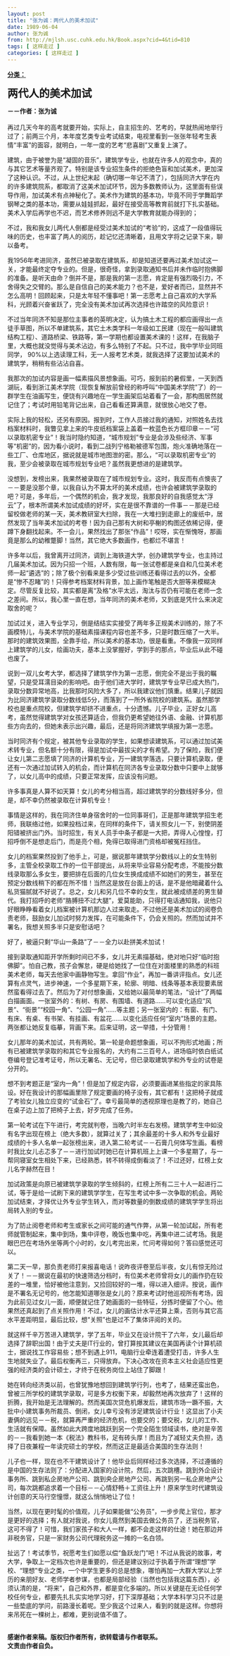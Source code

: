 ```yaml
---
layout: post
title: "张为诚：两代人的美术加试"
date: 1989-06-04
author: 张为诚
from: http://mjlsh.usc.cuhk.edu.hk/Book.aspx?cid=4&tid=810
tags: [ 这样走过 ]
categories: [ 这样走过 ]
---
```


<div style="margin: 15px 10px 10px 0px;">
 <div>
  <span id="ctl00_ContentPlaceHolder1_chapter1_SubjectLabel" style="font-weight:bold;text-decoration:underline;">
   分类：
  </span>
 </div>
 <p>
  <strong>
   <font size="5">
    两代人的美术加试
   </font>
  </strong>
 </p>
 <p>
  <strong>
   －－作者：张为诚
   <br/>
  </strong>
  <br/>
  再过几天今年的高考就要开始，实际上，自主招生的、艺考的，早就热闹地举行过了；前两三个月，本年度艺类专业考试结束，电视里看到一张张年轻考生表情“丰富”的面容，就明白，一年一度的艺考“悲喜剧”又重复上演了。
 </p>
 <p>
  建筑，由于被誉为是“凝固的音乐”，建筑学专业，也就在许多人的观念中，真的与其它艺术等量齐观了。特别是该专业招生条件的拒绝色盲和加试美术，更加深了这种认识。不过，从上世纪末起（确切哪一年记不清了），包括同济大学在内的许多建筑院系，都取消了这美术加试环节，因为多数教师认为，这里面有些误导作用，加试美术有点神秘化了。美术作为建筑的基本功，毕竟不同于学舞蹈学钢琴之类的基本功，需要从娃娃抓起，最好在接受高等教育前就打下扎实基础。美术入学后再学也不迟，而艺术修养则远不是大学教育就能办得到的；
 </p>
 <p>
  不过，我和我女儿两代人倒都是经受过美术加试的“考验”的，这成了一段值得玩味的历史，也丰富了两人的阅历，趁记忆还清晰着，且用文字将之记录下来，聊以备考。
 </p>
 <p>
  我1956年考进同济，虽然已被录取在建筑系，却是知道还要再过美术加试这一关，才能最终定夺专业的。但是，很奇怪，拿到录取通知书后并未作临时抱佛脚的准备。是听天由命？倒并不是，那是我的第一志愿，肯定是有强烈吸引力，不舍得失之交臂的。那么是自信自己的美术能力？也不是，爱好者而已，显然并不怎么高明！回顾起来，只是太年轻不懂事吧！第一志愿考上自己喜欢的大学系科，光顾着兴奋雀跃了，完全没有美术加试再次选择也许踏空的风险意识！
 </p>
 <p>
  不过当年同济不知是那位主事者的英明决定，认为搞土木工程的都应画得出一点徒手草图，所以不单建筑系，其它土木类学科一年级如工民建（现在一般叫建筑结构工程）、道路桥梁、铁路等，第一学期也都设置美术课的！这样，在我脑子里，大概也就没觉得与美术沾边，有多么特别了不起。只不过，我中学毕业同班同学， 90%以上选读理工科，无一人报考艺术类，就我选择了这要加试美术的建筑学，稍稍有些沾沾自喜。
 </p>
 <p>
  我那次的加试内容是画一幅素描风景想象画。可巧，报到前的暑假里，一天到西湖玩，看到浙江美术学院（现恢复解放前曾经的称呼叫“中国美术学院”了）的一群学生在油画写生，便饶有兴趣地在一学生画架后站着看了一会，那构图居然就记住了；考试时用铅笔背记出来，自己看看还算满意，就很放心地交了卷。
 </p>
 <p>
  实际上我的轻松，还另有原因。报到时，工作人员接过我的通知，对照姓名去找档案材料时，我瞥见拿上来的牛皮纸档案袋上盖着一枚蓝色长方框印章－－“可以录取机密专业”！我当时隐约知道，“城市规划”专业是会涉及些经济、军事等“机密”的，因为看小说时，看到二战列宁格勒被德军包围，炮火准确地落在一些工厂、仓库地区，据说就是城市地图泄的密。那么，“可以录取机密专业”的我，至少会被录取在城市规划专业吧？虽然我更想进的是建筑学。
 </p>
 <p>
  没想到，发榜出来，我果然被录取在了城市规划专业。这时，我反而有点懊丧了－－要是没那个章，以我自认为不算太坏的美术成绩，也许会被建筑学录取的吧？可是，多年后，一个偶然的机会，我才发现，我那良好的自我感觉太“浮云”了，根本所谓美术加试成绩的好坏，实在是很不靠谱的一件事－－那是已经留校做老师的某一天，美术教研室大扫除，我在一大堆扫到走廊上的废纸中，居然发现了当年美术加试的考卷！因为自己那有大树和亭榭的构图还依稀记得，便蹲下身翻找起来。不一会儿，果然找出了那张“作品”！哎呀，实在惭愧呀，那画竟是那么的幼稚蹩脚！当然，其它绝大多数画作，也都烂不堪言！
 </p>
 <p>
  许多年以后，我曾离开过同济，调到上海铁道大学，创办建筑学专业，也主持过几届美术加试。因为只招一个班，人数有限，每一张试卷都是亲自和几位美术老师一起“遴选”的；除了极个别看来是多少受过些训练还看得过去的以外，全都是“惨不忍睹”的！只得参考档案材料背景，加上画作笔触是否大胆等来模糊决定。尽管反复比较，其实都是离“及格”水平太远，淘汰与否仍有可能在老师一念之差间。所以，我心里一直在想，当年同济的美术老师，又到底是凭什么来决定取舍的呢？
 </p>
 <p>
  加试过关，进入专业学习，倒是结结实实接受了两年多正规美术训练的，除了不画模特儿，与美术学院的基础素描课程内容也差不多，只是时数压缩了一大半。那时的建筑效果图，全靠手绘，所以美术的基本功，很是看重。不像我一双同样上建筑学的儿女，绘画功夫，基本上没掌握好，学到手的那点，毕业后从此不碰也废了。
 </p>
 <p>
  说到一双儿女考大学，都选择了建筑学作为第一志愿，倒完全不是出于我的瞩望，只是受耳濡目染的影响吧。由于他们进大学时，建筑学专业早已成大热门，录取分数异常地高，比我那时风险大多了，所以我建议他们慎重。结果儿子就因为比同济建筑学录取分数线低5分，而落到了一所外省院校的建筑系。虽然那学校也是重点院校，但建筑学却挤不进重点，十分遗憾。儿子毕业，正好女儿高考，虽然觉得建筑学对女孩还算适合，但我仍更希望她往外语、金融、计算机那些方向去的，但她未表示出兴趣，最后，还是将同济建筑学填报为第一志愿。
 </p>
 <p>
  当时同济有个规定，被其他专业录取的学生，如果想读建筑系，可以通过加试美术转专业，但名额十分有限，得是加试中最拔尖的才有希望。为了保险，我们便让女儿第二志愿填了同济的计算机专业，万一建筑学落选，只要计算机录取，便还有一次通过加试转入的机会，而计算机在同济各专业录取分数中只要中上就够了，以女儿高中的成绩，只要正常发挥，应该没有问题。
 </p>
 <p>
  许多事真是人算不如天算！女儿的考分相当高，超过建筑学的分数线好多分，但是，却不幸仍然被录取在计算机专业！
 </p>
 <p>
  事情是这样的，我在同济住单身宿舍时的一位同事哥们，正是那年建筑学招生老师，我联络过他，如果投档过来，在同样的条件下，请关照女儿一下，别使阴差阳错被挤出门外。当时招生，有关人员手中条子都是一大把，弄得人心惶惶，打招呼倒不是想走后门，而是亮个相，免得已取得进门资格却被冤枉挡住。
 </p>
 <p>
  女儿的档案果然投到了他手上，可是，据说那年建筑学分数线以上的女生特别多，主管全校录取工作的一位干部提出，从将来毕业容易分配考虑，不能按分数线录取那么多女生，要把排在后面的几位女生换成成绩不如她们的男生，甚至在预定分数线稍下的都在所不惜！当然这是放在台面上的话，是不是他暗藏着什么私货猫腻就不好说了。总之，女儿和另几位不幸的女生，就此被成绩差的男生替代。我打招呼的老师“胳膊扭不过大腿”，爱莫能助，只得打电话通知我，说他只好眼睁睁看着女儿档案被计算机那边人过来取走。不过他还是美术加试的阅卷负责老师，鼓励女儿加试时努力发挥，在可能条件下，仍会关照的。然而加试并不署名，我想关照多半只是安慰话吧？
 </p>
 <p>
  好了，被逼只剩“华山一条路”了－－全力以赴拼美术加试！
 </p>
 <p>
  接到录取通知距开学所剩时间已不多，女儿并无素描基础，绝对地只好“临时抱佛脚”。怕自己教，孩子会懈怠，硬是给她找了一位住在对面楼里的熟悉的科班美术老师，每天去他家中画静物写生。拿回“作业”，再加一番讲评指点。女儿还算有点灵气，进步神速，一个多星期下来，轮廓、明暗、线条等基本表现要素居然蛮看得过去了。然后为了对付想象画，又给她以最简单的笔法，“设计”了两幅白描画面。一张室外的：有树、有房、有围墙、有道路……可以变化适应“风景”、“街景”“校园一角”、“公园一角”……等主题；另一张室内的：有窗、有门、有床、有桌、有书架、有挂画、有盆花……以变化适应任何“室内”场景的主题。两张都让她反复临摹，背画下来。后来证明，这一举措，十分管用！
 </p>
 <p>
  女儿那年的美术加试，共有两轮。第一轮是命题想象画，可以不拘形式地画；所有已被建筑学录取的和其它专业报名的，大约有二三百号人，进场临时依白纸试卷编号登记准考证号，所以无署名、无记号，但已录取建筑学和外专业的试卷是分开的。
 </p>
 <p>
  想不到考题正是“室内一角”！但是加了规定内容，必须要画进某些指定的家具陈设。好在我设计的那幅画里除了规定要画的椅子没有，其它都有！这把椅子就成了考验女儿独立应变的“试金石”了。幸亏最简单的透视原理也是教了的，她自己在桌子边上加了把椅子上去，好歹完成了任务。
 </p>
 <p>
  第一轮考试在下午进行，考完就判卷，当晚六时半左右发榜。建筑学考生中如没有名字出现在榜上（绝大多数），就算过关了；其余最差的十多人和外专业最好成绩的十多人名单一起张榜出来，进入第二轮考试－－石膏几何体写生画。看榜时我比女儿忐忑多了－－进行加试时她已在计算机班上上课一个多星期了，与一帮同寝室女生相处下来，已经熟悉，转不转得成倒看淡了！不过还好，红榜上女儿名字赫然在目！
 </p>
 <p>
  加试政策是向原已被建筑学录取的学生倾斜的，红榜上所有二三十人一起进行二试，等于是给一试刷下来的建筑学学生，在写生考试中多一次争取的机会。两轮加试结束，才择优让外专业学生转入，而对等数量的倒数成绩的建筑学学生将出局转入别的专业。
 </p>
 <p>
  为了防止阅卷老师和考生或家长之间可能的通气作弊，从第一轮加试起，所有老师就管制起来，集中到场，集中评卷，晚饭也集中吃，再集中进二试考场。我是眼巴巴在考场外坐等两个小时的，女儿考完出来，忙问考得如何？答曰感觉还可以。
 </p>
 <p>
  第二天一早，那负责老师打来报喜电话！说昨夜评卷至后半夜，女儿有惊无险过关了！－－据说在最初的快速筛选分档时，有位美术老师曾将女儿的画作扔在较差的一堆里，恰好被他注意到，又捡回较好的一堆，得以进入细评。按说，画作是不署名无记号的，他怎能知道哪张是女儿的？原来考试时他巡视所有考场，因为此前见过女儿一面，顺便就记住了她画面的一些特征，分拣时便留了个心。他果然还真起到了点关照作用！不过，女儿的画估计水平还算上乘，否则与其它高水平差距明显，最后比较，想“关照”也是过不了集体评阅的关的。
 </p>
 <p>
  就这样千辛万苦进入建筑学，学了五年，毕业又在设计院干了六年，女儿最后却选择了辞职出国！由于丈夫是IT行业的，曾打算按其建议在美国再读个计算机硕士，据说找工作容易些；想不到遇上911，电脑行业牵连着遭受打击，许多人生生地就失业了。最后权衡再三，只得放弃。下决心改攻在资本主义社会适应性更强的经济类的会计硕士，才终于在税务岗位上站住了脚跟！
 </p>
 <p>
  她在转向经济类以前，也曾犹豫地想回到建筑学行列，也考了，结果还蛮出色，曾被三所学校的建筑学录取，可是多方权衡下来，却毅然地再次放弃了！这样的折腾，我开始是无法理解的。然而美国次贷危机爆发后，建筑市场一蹶不振，大批中小建筑事务所裁员、倒闭，女儿幸亏没有涉足建筑设计行业！这显出了小夫妻俩的远见－－税，就算再严重的经济危机，也要交的；要交税，女儿的工作、生活就有保障。虽然如此大跨度地跳跃到另一个完全陌生领域读书，绝对是辛苦的－－我看到她一本《税法》教科书，足有砖头厚！而且为了减轻丈夫负担，选择了日夜兼程一年读完硕士的学校，然而这正是最适合美国的生存法则！
 </p>
 <p>
  儿子也一样，现在也不干建筑设计了！他毕业后同样经过多次选择，不过遵循的是中国的生存法则了：分配进入国家的设计院，然后，五次跳槽。跳到外企设计事务所、跳到私企房地产公司、跳到央企房地产公司、再跳到另一私企房地产公司，每次跳都追求着一个目标－－心情舒畅＋工资往上升！原来学生时代建筑设计创意的天马行空憧憬，就这么悄悄地让了位！
 </p>
 <p>
  当然，以现在更时髦的价值观，儿子如果能做“公务员”，一步步爬上官位，那才是更好的选择；有人就对我说，你女儿竟然到美国去做公务员了，还当税务官，这可不得了！可惜，我们家孩子和大人一样，都不会走这样的仕途！她在那边并非税务官，只是一家财务公司代理税务这一摊的一名白领。
 </p>
 <p>
  扯远了！考试季节，祝愿考生们如愿以偿“鱼跃龙门”吧！不过从我说的故事，考大学，争取上一定档次也许是重要的，但还是建议别过于执着于所谓“理想”学校、“理想”专业之类，一个中学生更多的总是想象，哪怕再加一大群大学以上学历的亲朋好友、老师学者参谋，也都是局部经验（当然也包括我这篇东西），必须认清的是，“将来”，自己和外界，都是变化多端的。所以关键是在无论任何学校任何专业，都要先扎扎实实地学习好，打下深厚基础；大学本科学习只不过是一些垫底的学问，前路漫长着呢。至少我这个过来人，看到的就是这样。你想将来吊死在一棵树上，都难，更别说值不值了。
 </p>
 <p>
  <br/>
  <strong>
   感谢作者来稿。版权归作者所有，欲转载请与作者联系。
   <br/>
   文责由作者自负。
  </strong>
 </p>
</div>

